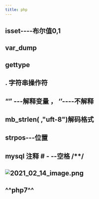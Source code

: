 ```yaml
---
title: php
---
```


## isset----布尔值0,1
## var_dump
## gettype
## . 字符串操作符
## “” ---解释变量 ， ‘’----不解释
## mb_strlen( ,"uft-8")解码格式
## strpos---位置
##
## mysql 注释 # - --空格  /**/
##
## ![2021_02_14_image.png](https://cdn.logseq.com/%2F7aa8ab99-753a-4230-847b-43a1c3a3ef470419f3a8-be2f-44c9-b4ad-5e6b93ff24682021_02_14_image.png?Expires=4766899273&Signature=jGnIqUy8cbxzieerXNex7h-WWdg7Z1xEqErO57ruJ4yHjKCUpUz2B8q2MpoxDGg3xDx9QuIAIsIpeXmsaOSuuMAJi1dtXRWR8qu5UzFNzA3~rgseN4rzDKAZzqVE0uBxXfswexqZdO-TU3W9ITEHUOEdPtPy0cgNt9jPzY~bxxUhEXd-dSp-89cunuBZt1oUnhTw4zYTxhevzhWPTQUjrn-jB-WPCg8OpWK8DThVvN6PJ47xORXIhywm9vaNKEMwV-gGaQmqnqMpMxHy3KjwZEDMSAOV-FIpPoFJg0NuzSCw-CjDt1Be3m3MkCY6Kl9MziKvFvCD5SJS7D84UXVHXg__&Key-Pair-Id=APKAJE5CCD6X7MP6PTEA)
## ^^**php7**^^

